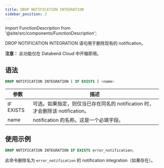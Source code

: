 ```yaml
---
title: DROP NOTIFICATION INTEGRATION
sidebar_position: 3
---
```

import FunctionDescription from '@site/src/components/FunctionDescription';

<FunctionDescription description="Introduced or updated: v1.2.371"/>

DROP NOTIFICATION INTEGRATION 语句用于删除现有的 notification。

**注意：** 此功能仅在 Databend Cloud 中开箱即用。

## 语法

```sql
DROP NOTIFICATION INTEGRATION [ IF EXISTS ] <name>
```

| 参数                           | 描述                                                                                             |
|----------------------------------|----------------------------------------------------------------------------------------------------|
| IF EXISTS                        | 可选。如果指定，则仅当已存在同名的 notification 时，才会删除该 notification。                                            |
| name                             | notification 的名称。这是一个必填字段。                                                                |


## 使用示例

```sql
DROP NOTIFICATION INTEGRATION IF EXISTS error_notification;
```

此命令删除名为 `error_notification` 的 notification integration（如果存在）。